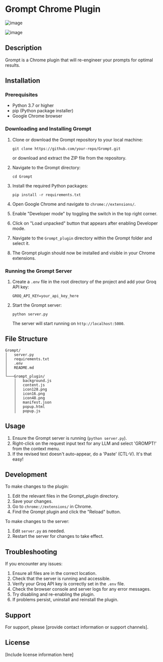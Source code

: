 # Grompt Chrome Plugin

![image](https://github.com/user-attachments/assets/150ed71a-d93d-42f5-9472-54dad9b351bb)

![image](https://github.com/user-attachments/assets/3a00f797-698f-4133-b1e6-eebc8ca4c9a7)


## Description
Grompt is a Chrome plugin that will re-engineer your prompts for optimal results.

## Installation

### Prerequisites
- Python 3.7 or higher
- pip (Python package installer)
- Google Chrome browser

### Downloading and Installing Grompt

1. Clone or download the Grompt repository to your local machine:
   ```
   git clone https://github.com/your-repo/Grompt.git
   ```
   or download and extract the ZIP file from the repository.

2. Navigate to the Grompt directory:
   ```
   cd Grompt
   ```

3. Install the required Python packages:
   ```
   pip install -r requirements.txt
   ```

4. Open Google Chrome and navigate to `chrome://extensions/`.

5. Enable "Developer mode" by toggling the switch in the top right corner.

6. Click on "Load unpacked" button that appears after enabling Developer mode.

7. Navigate to the `Grompt_plugin` directory within the Grompt folder and select it.

8. The Grompt plugin should now be installed and visible in your Chrome extensions.

### Running the Grompt Server

1. Create a `.env` file in the root directory of the project and add your Groq API key:
   ```
   GROQ_API_KEY=your_api_key_here
   ```

2. Start the Grompt server:
   ```
   python server.py
   ```
   The server will start running on `http://localhost:5000`.

## File Structure

```
Grompt/
│   server.py
│   requirements.txt
│   .env
│   README.md
│
└───Grompt_plugin/
    │   background.js
    │   content.js
    │   icon128.png
    │   icon16.png
    │   icon48.png
    │   manifest.json
    │   popup.html
    │   popup.js
```

## Usage

1. Ensure the Grompt server is running (`python server.py`).
2. Right-click on the request input text for any LLM and select 'GROMPT!' from the context menu.
3. If the revised text doesn't auto-appear, do a 'Paste' (CTL-V).  It's that easy!

## Development

To make changes to the plugin:

1. Edit the relevant files in the Grompt_plugin directory.
2. Save your changes.
3. Go to `chrome://extensions/` in Chrome.
4. Find the Grompt plugin and click the "Reload" button.

To make changes to the server:

1. Edit `server.py` as needed.
2. Restart the server for changes to take effect.

## Troubleshooting

If you encounter any issues:

1. Ensure all files are in the correct location.
2. Check that the server is running and accessible.
3. Verify your Groq API key is correctly set in the `.env` file.
4. Check the browser console and server logs for any error messages.
5. Try disabling and re-enabling the plugin.
6. If problems persist, uninstall and reinstall the plugin.

## Support

For support, please [provide contact information or support channels].

## License

[Include license information here]
